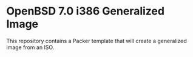 # OpenBSD 7.0 i386 Generalized Image

This repository contains a Packer template that will create a generalized image from an ISO.
